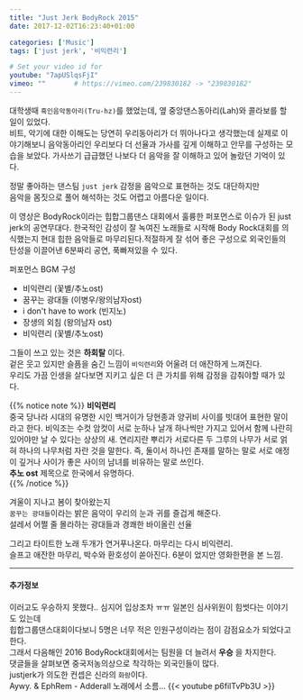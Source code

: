 ```yaml
---
title: "Just Jerk BodyRock 2015"
date: 2017-12-02T16:23:40+01:00

categories: ['Music']
tags: ['just jerk', '비익련리']

# Set your video id for
youtube: "7apUSlqsFjI"
vimeo: ""       # https://vimeo.com/239830182 -> "239830182"
---
```


대학생때 `흑인음악동아리(Tru-hz)`를 했었는데, 옆 중앙댄스동아리(Lah)와 콜라보를 할일이 있었다.  
비트, 악기에 대한 이해도는 당연히 우리동아리가 더 뛰아나다고 생각했는데 실제로 이야기해보니
음악동아리인 우리보다 더 선율과 가사를 깊게 이해하고 안무를 구성하는 모습을 보았다. 가사쓰기 급급했던 나보다
더 음악을 잘 이해하고 있어 놀랐던 기억이 있다.

정말 좋아하는 댄스팀  `just jerk`
감정을 음악으로 표현하는 것도 대단하지만   
음악을 몸짓으로 풀어 해석하는 것도 어렵고 아름다운 일이다.

이 영상은 BodyRock이라는 힙합그룹댄스 대회에서 훌륭한 퍼포먼스로 이슈가 된 just jerk의 공연무대다.
한국적인 감성이 잘 녹여진 노래들로 시작해 Body Rock대회를 의식했는지 현대 힙한 음악들로 마무리된다.적절하게 잘 섞어 좋은 구성으로
외국인들의 탄성을 이끌어낸 6분짜리 공연, 푹빠져있을 수 있다.

퍼포먼스 BGM 구성

- 비익련리 (꽃별/추노ost)
- 꿈꾸는 광대들 (이병우/왕의남자ost)
- i don't have to work (빈지노)
- 장생의 외침 (왕의남자 ost)
- 비익련리 (꽃별/추노ost)

그들이 쓰고 있는 것은 **하회탈** 이다.  
겉은 웃고 있지만 슬픔을 숨긴 느낌이
`비익련리`와 어울려 더 애잔하게 느껴진다.  
우리도 가끔 인생을 살다보면 지키고 싶은 더 큰 가치를 위해 감정을 감춰야할 때가 있다.

{{% notice note %}}
**비익련리**  
중국 당나라 시대의 유명한 시인 백거이가 당현종과 양귀비 사이를 빗대어 표현한 말이라고 한다.
비익조는 수컷 암컷이 서로 눈하나 날개 하나씩만 가지고 있어서 함께 나란히 있어야만 날 수 있다는 상상의 새.
연리지란 뿌리가 서로다른 두 그루의 나무가 서로 얽혀 하나의 나무처럼 자란 것을 말한다.
즉, 둘이서 하나인 존재를 말하는 말로 서로 애정이 깊거나 사이가 좋은 사이의 남녀를 비유하는 말로 쓰인다.  
**추노 ost** 제목으로 한국에서 유명하다.  
{{% /notice %}}

겨울이 지나고 봄이 찾아왔는지   
`꿈꾸는 광대들`이라는 밝은 음악이 우리의 눈과 귀를 즐겁게 해준다.  
설레서 어쩔 줄 몰라하는 광대들과 경쾌한 바이올린 선율

그리고 타이트한 노래 두개가 연거푸나온다.
마무리는 다시 비익련리.  
슬프고 애잔한 마무리,
박수와 환호성이 쏟아진다. 6분이 었지만 영화한편을 본 느낌.

---

#### 추가정보
이러고도 우승하지 못했다.. 심지어 입상조차 ㅠㅠ
일본인 심사위원이 힘썻다는 이야기도 있는데  
힙합그룹댄스대회이다보니 5명은 너무 적은 인원구성이라는 점이 감점요소가 되었다고한다.  
그래서 다음해인 2016 BodyRock대회에서는 팀원을 더 늘려서 **우승** 을 차지한다.  
댓글들을 살펴보면 중국저농의상으로 착각하는 외국인들이 많다.  
justjerk가 의도한 컨셉은 신라의 `화랑`이다.  
Aywy. & EphRem - Adderall 노래에서 소름...
{{< youtube p6filTvPb3U >}}
